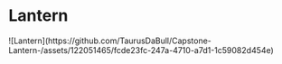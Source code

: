 <h1>Lantern</h2>
![Lantern](https://github.com/TaurusDaBull/Capstone-Lantern-/assets/122051465/fcde23fc-247a-4710-a7d1-1c59082d454e)

